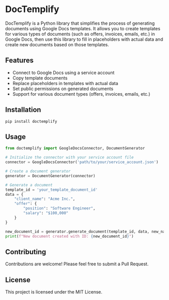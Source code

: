 # DocTemplify

DocTemplify is a Python library that simplifies the process of generating documents using Google Docs templates. It allows you to create templates for various types of documents (such as offers, invoices, emails, etc.) in Google Docs, then use this library to fill in placeholders with actual data and create new documents based on those templates.

## Features

- Connect to Google Docs using a service account
- Copy template documents
- Replace placeholders in templates with actual data
- Set public permissions on generated documents
- Support for various document types (offers, invoices, emails, etc.)

## Installation

```
pip install doctemplify
```

## Usage

```python
from doctemplify import GoogleDocsConnector, DocumentGenerator

# Initialize the connector with your service account file
connector = GoogleDocsConnector('path/to/your/service_account.json')

# Create a document generator
generator = DocumentGenerator(connector)

# Generate a document
template_id = 'your_template_document_id'
data = {
    "client_name": "Acme Inc.",
    "offer": {
        "position": "Software Engineer",
        "salary": "$100,000"
    }
}

new_document_id = generator.generate_document(template_id, data, new_name='Client Offer')
print(f"New document created with ID: {new_document_id}")
```

## Contributing

Contributions are welcome! Please feel free to submit a Pull Request.

## License

This project is licensed under the MIT License.